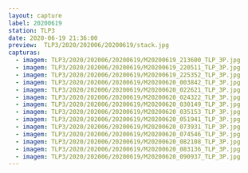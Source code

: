 ```yaml
---
layout: capture
label: 20200619
station: TLP3
date: 2020-06-19 21:36:00
preview:  TLP3/2020/202006/20200619/stack.jpg
capturas:
  - imagem: TLP3/2020/202006/20200619/M20200619_213600_TLP_3P.jpg
  - imagem: TLP3/2020/202006/20200619/M20200619_220511_TLP_3P.jpg
  - imagem: TLP3/2020/202006/20200619/M20200619_225352_TLP_3P.jpg
  - imagem: TLP3/2020/202006/20200619/M20200620_003842_TLP_3P.jpg
  - imagem: TLP3/2020/202006/20200619/M20200620_022621_TLP_3P.jpg
  - imagem: TLP3/2020/202006/20200619/M20200620_024322_TLP_3P.jpg
  - imagem: TLP3/2020/202006/20200619/M20200620_030149_TLP_3P.jpg
  - imagem: TLP3/2020/202006/20200619/M20200620_035153_TLP_3P.jpg
  - imagem: TLP3/2020/202006/20200619/M20200620_051941_TLP_3P.jpg
  - imagem: TLP3/2020/202006/20200619/M20200620_073931_TLP_3P.jpg
  - imagem: TLP3/2020/202006/20200619/M20200620_074546_TLP_3P.jpg
  - imagem: TLP3/2020/202006/20200619/M20200620_082108_TLP_3P.jpg
  - imagem: TLP3/2020/202006/20200619/M20200620_083136_TLP_3P.jpg
  - imagem: TLP3/2020/202006/20200619/M20200620_090937_TLP_3P.jpg
---
```


